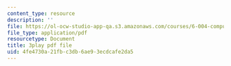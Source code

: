 ```yaml
---
content_type: resource
description: ''
file: https://ol-ocw-studio-app-qa.s3.amazonaws.com/courses/6-004-computation-structures-spring-2017/4fe4730a21fbc3db6ae93ecdcafe2da5_AlT3zLxcHmw.pdf
file_type: application/pdf
resourcetype: Document
title: 3play pdf file
uid: 4fe4730a-21fb-c3db-6ae9-3ecdcafe2da5
---
```

